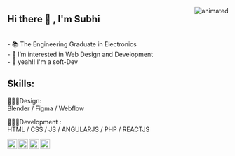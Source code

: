 <p align="right">
    <img align="right" src="https://media3.giphy.com/media/brsEO1JayBVja/giphy.gif?cid=ecf05e47o9qslttz93qdjhsvpd27f4qnosxsh38ymrxj8sdb&rid=giphy.gif&ct=g" alt="animated" />
    </p>
<h2> Hi there 👋 , I'm Subhi</h2></br>
- 📚 The Engineering Graduate in Electronics </br>
- 👀 I’m interested in Web Design and Development</br>
- 🌱 yeah!! I'm a soft-Dev</br>


<h2><strong> Skills:</strong></h2> 

👩🏼‍🎤Design: <br>
Blender / Figma / Webflow <br>

👩🏽‍💻Development :<br>
HTML / CSS / JS / ANGULARJS / PHP / REACTJS <br>


  <a href="https://www.linkedin.com/in/subhi-c">
    <img align="left" alt="Subhi" width="22px" src="https://cdn.jsdelivr.net/npm/simple-icons@v3/icons/linkedin.svg" />
  </a>
 <a href="https://www.instagram.com/_itssubhihere_">
  <img align="left" alt="Subhi" width="22px" src="https://cdn.jsdelivr.net/npm/simple-icons@v3/icons/instagram.svg" />
</a>

<a href="https://www.behance.net/subhic">
    <img align="left" alt="Subhi" width="22px" src='https://cdn.jsdelivr.net/npm/simple-icons@3.0.1/icons/behance.svg'  />
  </a>
 
  <a href="https://www.frontendmentor.io/profile/Subhi-c">
    <img align="left" alt="Subhi" width="22px" src='https://cdn.jsdelivr.net/npm/simple-icons@3.0.1/icons/freecodecamp.svg'  />
  </a>
<!---
Subhi-c/Subhi-c is a ✨ special ✨ repository because its `README.md` (this file) appears on your GitHub profile.
You can click the Preview link to take a look at your changes.
--->
